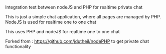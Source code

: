 Integration test between nodeJS and PHP for realtime private chat

This is just a simple chat application, where all pages are managed by PHP. NodeJS is used for realtime one to one chat

This uses PHP and nodeJS for realtime one to one chat

Forked from : https://github.com/jdutheil/nodePHP to get private chat functionality
